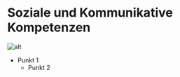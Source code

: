 # Soziale und Kommunikative Kompetenzen

   ![alt](https://karrierebibel.de/wp-content/uploads/2016/05/Vortrag-halten-aufbau-tipps-begrue%C3%9Fung.jpg)
+ Punkt 1
   + Punkt 2